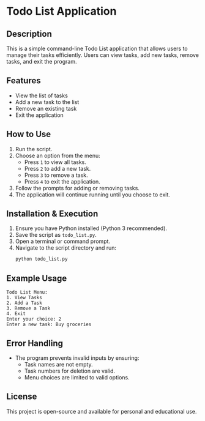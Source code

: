 # Todo List Application

## Description
This is a simple command-line Todo List application that allows users to manage their tasks efficiently. Users can view tasks, add new tasks, remove tasks, and exit the program.

## Features
- View the list of tasks
- Add a new task to the list
- Remove an existing task
- Exit the application

## How to Use
1. Run the script.
2. Choose an option from the menu:
   - Press `1` to view all tasks.
   - Press `2` to add a new task.
   - Press `3` to remove a task.
   - Press `4` to exit the application.
3. Follow the prompts for adding or removing tasks.
4. The application will continue running until you choose to exit.

## Installation & Execution
1. Ensure you have Python installed (Python 3 recommended).
2. Save the script as `todo_list.py`.
3. Open a terminal or command prompt.
4. Navigate to the script directory and run:
   ```sh
   python todo_list.py
   ```

## Example Usage
```
Todo List Menu:
1. View Tasks
2. Add a Task
3. Remove a Task
4. Exit
Enter your choice: 2
Enter a new task: Buy groceries
```

## Error Handling
- The program prevents invalid inputs by ensuring:
  - Task names are not empty.
  - Task numbers for deletion are valid.
  - Menu choices are limited to valid options.

## License
This project is open-source and available for personal and educational use.

